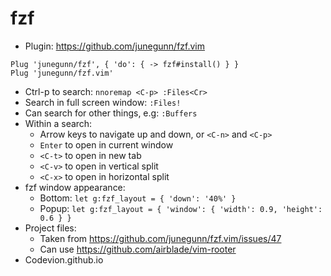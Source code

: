 # fzf 
* Plugin: https://github.com/junegunn/fzf.vim
```
Plug 'junegunn/fzf', { 'do': { -> fzf#install() } }
Plug 'junegunn/fzf.vim'
```
* Ctrl-p to search: `nnoremap <C-p> :Files<Cr>`
* Search in full screen window: `:Files!`
* Can search for other things, e.g: `:Buffers`
* Within a search:
  * Arrow keys to navigate up and down, or `<C-n>` and `<C-p>`
  * `Enter` to open in current window
  * `<C-t>` to open in new tab
  * `<C-v>` to open in vertical split
  * `<C-x>` to open in horizontal split
* fzf window appearance:
  * Bottom: `let g:fzf_layout = { 'down': '40%' }`
  * Popup: `let g:fzf_layout = { 'window': { 'width': 0.9, 'height': 0.6 } }`
* Project files:
  * Taken from https://github.com/junegunn/fzf.vim/issues/47
  * Can use https://github.com/airblade/vim-rooter
* Codevion.github.io
